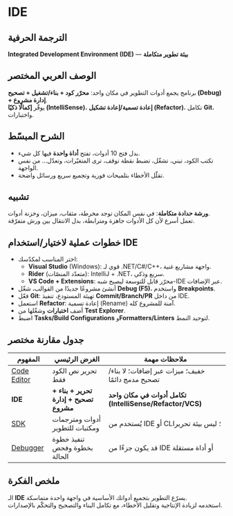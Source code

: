 # **IDE**

## الترجمة الحرفية  
**Integrated Development Environment (IDE)** — **بيئة تطوير متكاملة**

## الوصف العربي المختصر  
برنامج يجمع أدوات التطوير في مكان واحد: **محرّر كود + بناء/تشغيل + تصحيح (Debug) + إدارة مشروع**.  
يوفّر **إكمالًا ذكيًا (IntelliSense)**، **إعادة تسمية/إعادة تشكيل (Refactor)**، تكامل **Git**، واختبارات.

## الشرح المبسّط  
- بدل فتح 10 أدوات، تفتح **أداة واحدة** فيها كل شيء.  
- تكتب الكود، تبني، تشغّل، تضبط نقطة توقف، ترى المتغيّرات، وتعدّل… من نفس الواجهة.  
- تقلّل الأخطاء بتلميحات فورية وتجميع سريع ورسائل واضحة.

## تشبيه  
**ورشة حدادة متكاملة**: في نفس المكان توجد مخرطة، مثقاب، ميزان، وخزنة أدوات.  
تعمل أسرع لأن كل الأدوات جاهزة ومترابطة، بدل الانتقال بين ورش متفرّقة.


## خطوات عملية لاختيار/استخدام IDE
- اختر المناسب لمكدّسك:
  - **Visual Studio** (Windows): قوي لـ .NET/C#/C++، واجهة مشاريع غنية.  
  - **Rider** (متعدّد المنصّات): IntelliJ + .NET، سريع وذكي.  
  - **VS Code + Extensions**: محرّر قابل للتوسعة ليصبح شبه-IDE عبر الإضافات.
- أنشئ مشروعًا جديدًا من القوالب، شغّل **Debug (F5)**، واستخدم **Breakpoints**.  
- فعّل **Git**: تهيئة المستودع، تنفيذ **Commit/Branch/PR** من داخل IDE.  
- استعمل **Refactor**: إعادة تسمية (Rename) آمنة للمشروع كله.  
- أضف **اختبارات** وشغّلها من **Test Explorer**.  
- اضبط **Tasks/Build Configurations** و**Formatters/Linters** لتوحيد النمط.

## جدول مقارنة مختصر

| المفهوم | الغرض الرئيسي | ملاحظات مهمة |
|---|---|---|
| [Code Editor](code-editor.md) | تحرير نص الكود فقط | خفيف؛ ميزات عبر إضافات؛ لا بناء/تصحيح مدمج دائمًا |
| **IDE** | **تحرير + بناء + تصحيح + إدارة مشروع** | **تكامل أدوات في مكان واحد (IntelliSense/Refactor/VCS)** |
| [SDK](sdk.md) | أدوات ومترجمات ومكتبات للتطوير | يُستخدم من IDE أو CLI؛ ليس بيئة تحرير |
| [Debugger](debugger.md) | تنفيذ خطوة بخطوة وفحص الحالة | قد يكون جزءًا من IDE أو أداة مستقلة |

## ملخص الفكرة  
الـ **IDE** يسرّع التطوير بتجميع أدواتك الأساسية في واجهة واحدة متماسكة.  
استخدمه لزيادة الإنتاجية وتقليل الأخطاء، مع تكامل البناء والتصحيح والتحكّم بالإصدارات.
